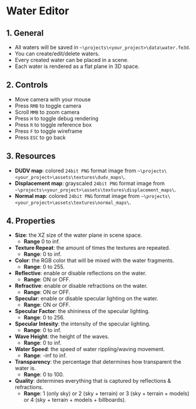 # Water Editor

## 1. General

- All waters will be saved in `~\projects\<your_project>\data\water.fe3d`.
- You can create/edit/delete waters.
- Every created water can be placed in a scene.
- Each water is rendered as a flat plane in 3D space.

## 2. Controls

- Move camera with your mouse
- Press `RMB` to toggle camera
- Scroll `MMB` to zoom camera
- Press `H` to toggle debug rendering
- Press `R` to toggle reference box
- Press `F` to toggle wireframe
- Press `ESC` to go back

## 3. Resources

- **DUDV map**: colored `24bit PNG` format image from `~\projects\<your_project>\assets\textures\dudv_maps\`.
- **Displacement map**: grayscaled `24bit PNG` format image from `~\projects\<your_project>\assets\textures\displacement_maps\`.
- **Normal map**: colored `24bit PNG` format image from `~\projects\<your_project>\assets\textures\normal_maps\`.

## 4. Properties

- **Size**: the XZ size of the water plane in scene space.
  - **Range** 0 to inf.
- **Texture Repeat**: the amount of times the textures are repeated.
  - **Range**: 0 to inf.
- **Color**: the RGB color that will be mixed with the water fragments.
  - **Range**: 0 to 255.
- **Reflective**: enable or disable reflections on the water.
  - **Range**: ON or OFF.
- **Refractive**: enable or disable refractions on the water.
  - **Range**: ON or OFF.
- **Specular**: enable or disable specular lighting on the water.
  - **Range**: ON or OFF.
- **Specular Factor**: the shininess of the specular lighting.
  - **Range**: 0 to 256.
- **Specular Intesity**: the intensity of the specular lighting.
  - **Range**: 0 to inf.
- **Wave Height**: the height of the waves.
  - **Range**: 0 to inf.
- **Water Speed**: the speed of water rippling/waving movement.
  - **Range**: -inf to inf.
- **Transparency**: the percentage that determines how transparent the water is.
  - **Range**: 0 to 100.
- **Quality**: determines everything that is captured by reflections & refractions.
  - **Range**: 1 (only sky) or 2 (sky + terrain) or 3 (sky + terrain + models) or 4 (sky + terrain + models + billboards).

